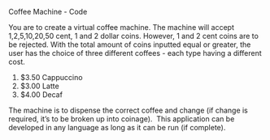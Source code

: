 Coffee Machine - Code

You are to create a virtual coffee machine. The machine will accept 1,2,5,10,20,50 cent, 1 and 2 dollar coins. However, 1 and 2 cent coins are to be rejected.
With the total amount of coins inputted equal or greater, the user has the choice of three different coffees - each type having a different cost. 
1. $3.50 Cappuccino 
2. $3.00 Latte 
3. $4.00 Decaf 

The machine is to dispense the correct coffee and change (if change is required, it’s to be broken up into coinage). 
This application can be developed in any language as long as it can be run (if complete).  
